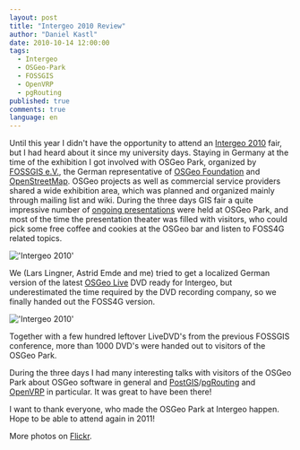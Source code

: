 ```yaml
---
layout: post
title: "Intergeo 2010 Review"
author: "Daniel Kastl"
date: 2010-10-14 12:00:00
tags: 
  - Intergeo 
  - OSGeo-Park 
  - FOSSGIS 
  - OpenVRP 
  - pgRouting
published: true
comments: true
language: en
---
```


Until this year I didn't have the opportunity to attend an [Intergeo 2010][12] fair, but I had heard about it since my university days. Staying in Germany at the time of the exhibition I got involved with OSGeo Park, organized by [FOSSGIS e.V.][1], the German representative of [OSGeo Foundation][2] and [OpenStreetMap][3].
OSGeo projects as well as commercial service providers shared a wide exhibition area, which was planned and organized mainly through mailing list and wiki. During the three days GIS fair a quite impressive number of [ongoing presentations][4] were held at OSGeo Park, and most of the time  the presentation theater was filled with visitors, who could pick some free coffee and cookies at the OSGeo bar and listen to FOSS4G related topics.

!['Intergeo 2010'][5]

We (Lars Lingner, Astrid Emde and me) tried to get a localized German version of the latest [OSGeo Live][6] DVD ready for Intergeo, but underestimated the time required by the DVD recording company, so we finally handed out the FOSS4G version. 

!['Intergeo 2010'][7]

Together with a few hundred leftover LiveDVD's from the previous FOSSGIS conference, more than 1000 DVD's were handed out to visitors of the OSGeo Park. 

During the three days I had many interesting talks with visitors of the OSGeo Park about OSGeo software in general and [PostGIS][8]/[pgRouting][9] and [OpenVRP][10] in particular. It was great to have been there!

I want to thank everyone, who made the OSGeo Park at Intergeo happen. Hope to be able to attend again in 2011!

More photos on [Flickr][11].


[1]: http://www.fossgis.de/
[2]: http://www.osgeo.org/
[3]: http://www.openstreetmap.de/
[4]: http://www.fossgis.de/wiki/Intergeo_2010/Vortragsprogramm
[5]: http://farm5.static.flickr.com/4084/5070905135_d5b8a5eaae.jpg
[6]: http://live.osgeo.org/
[7]: http://farm5.static.flickr.com/4083/5071530648_162b28088b.jpg
[8]: http://www.postgis.org/
[9]: http://www.pgrouting.org/
[10]: http://www.openvrp.com/
[11]: http://www.flickr.com/photos/dkastl/sets/72157625015394289/
[12]: http://www.intergeo.de/
